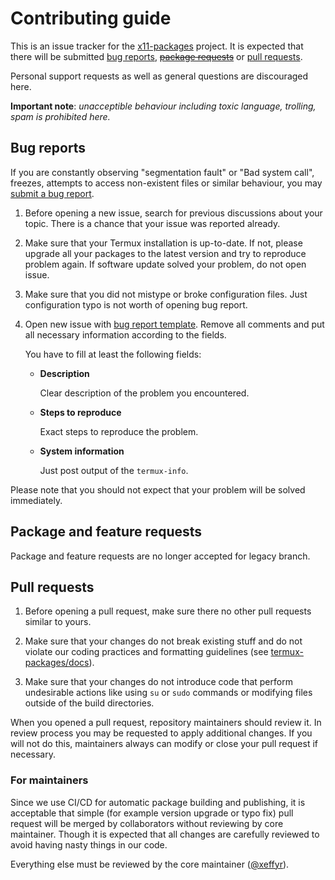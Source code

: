 # Contributing guide

This is an issue tracker for the [x11-packages] project. It is expected that
there will be submitted [bug reports](#bug-reports), [~~package requests~~](#package-requests)
or [pull requests](#pull-requests).

Personal support requests as well as general questions are discouraged here.

**Important note**: *unacceptible behaviour including toxic language, trolling,
spam is prohibited here.*

## Bug reports

If you are constantly observing "segmentation fault" or "Bad system call",
freezes, attempts to access non-existent files or similar behaviour, you
may [submit a bug report][bug-report-template].

1. Before opening a new issue, search for previous discussions about your topic.
There is a chance that your issue was reported already.

2. Make sure that your Termux installation is up-to-date. If not, please upgrade
all your packages to the latest version and try to reproduce problem again. If
software update solved your problem, do not open issue.

3. Make sure that you did not mistype or broke configuration files. Just
configuration typo is not worth of opening bug report.

4. Open new issue with [bug report template][bug-report-template]. Remove all
comments and put all necessary information according to the fields.

	You have to fill at least the following fields:

	- **Description**

		Clear description of the problem you encountered.

	- **Steps to reproduce**

		Exact steps to reproduce the problem.

	- **System information**

		Just post output of the `termux-info`.

Please note that you should not expect that your problem will be solved
immediately.

## Package and feature requests

Package and feature requests are no longer accepted for legacy branch.

## Pull requests

1. Before opening a pull request, make sure there no other pull requests similar
to yours.

2. Make sure that your changes do not break existing stuff and do not violate
our coding practices and formatting guidelines (see [termux-packages/docs]).

3. Make sure that your changes do not introduce code that perform undesirable
actions like using `su` or `sudo` commands or modifying files outside of the
build directories.

When you opened a pull request, repository maintainers should review it. In review
process you may be requested to apply additional changes. If you will not do this,
maintainers always can modify or close your pull request if necessary.

### For maintainers

Since we use CI/CD for automatic package building and publishing, it is acceptable
that simple (for example version upgrade or typo fix) pull request will be merged
by collaborators without reviewing by core maintainer. Though it is expected that
all changes are carefully reviewed to avoid having nasty things in our code.

Everything else must be reviewed by the core maintainer ([@xeffyr]).

[termux-packages]: <https://github.com/termux/termux-packages>
[termux-packages/docs]: <https://github.com/termux/termux-packages/tree/master/docs>
[x11-packages]: <https://github.com/termux/x11-packages>
[bug-report-template]: <https://github.com/termux/x11-packages/issues/new?template=BUG_REPORT.md>
[package-request-template]: <https://github.com/termux/x11-packages/issues/new?template=PACKAGE_REQUEST.md>
[@xeffyr]: <https://github.com/xeffyr>

